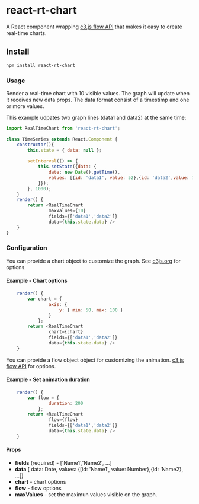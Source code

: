 react-rt-chart
===
A React component wrapping [c3.js flow API](http://c3js.org/samples/api_flow.html) that makes it easy to create real-time charts.

## Install
```bash
npm install react-rt-chart
```

### Usage

Render a real-time chart with 10 visible values. The graph will update when it receives new data props. The data format consist of a timestimp and one or more values.

This example udpates two graph lines (data1 and data2) at the same time:

```javascript
import RealTimeChart from 'react-rt-chart';

class TimeSeries extends React.Component {
    constructor(){
        this.state = { data: null };
        
        setInterval(() => {
            this.setState({data: { 
                date: new Date().getTime(), 
                values: [{id: 'data1', value: 52},{id: 'data2',value: 76}]
            }});
        }, 1000);
    }
    render() {
        return <RealTimeChart 
                maxValues={10} 
                fields={['data1','data2']} 
                data={this.state.data} />
    }
}
```

### Configuration

You can provide a chart object to customize the graph. See [c3js.org](http://c3js.org) for options.
#### Example - Chart options
```javascript
    render() {
        var chart = {
                axis: {
                    y: { min: 50, max: 100 }
                }
            };
        return <RealTimeChart
                chart={chart}
                fields={['data1','data2']} 
                data={this.state.data} />
    }
```

You can provide a flow object object for customizing the animation. [c3.js flow API](http://c3js.org/reference.html#api-flow) for options.
#### Example - Set animation duration
```javascript
    render() {
        var flow = {
                duration: 200
            };
        return <RealTimeChart
                flow={flow}
                fields={['data1','data2']} 
                data={this.state.data} />
    }
```
#### Props
* **fields** (required) - ['Name1','Name2', ...]
* **data** [ data: Date, values: {[id: 'Name1', value: Number},{id: 'Name2}, ...]}
* **chart** - chart options
* **flow** - flow options
* **maxValues** - set the maximun values visible on the graph.





